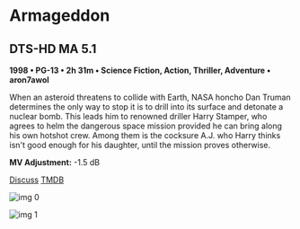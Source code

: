 # Armageddon

## DTS-HD MA 5.1

**1998 • PG-13 • 2h 31m • Science Fiction, Action, Thriller, Adventure • aron7awol**

When an asteroid threatens to collide with Earth, NASA honcho Dan Truman determines the only way to stop it is to drill into its surface and detonate a nuclear bomb. This leads him to renowned driller Harry Stamper, who agrees to helm the dangerous space mission provided he can bring along his own hotshot crew. Among them is the cocksure A.J. who Harry thinks isn't good enough for his daughter, until the mission proves otherwise.

**MV Adjustment:** -1.5 dB

[Discuss](https://www.avsforum.com/threads/bass-eq-for-filtered-movies.2995212/post-57770200)  [TMDB](95)

![img 0](https://i.imgur.com/1h37dxg.jpg)

![img 1](https://i.imgur.com/MaQFj6f.jpg)


